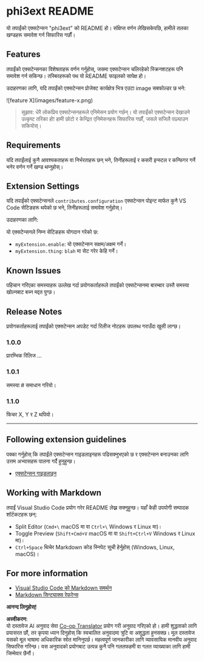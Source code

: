 <!--
CO_OP_TRANSLATOR_METADATA:
{
  "original_hash": "be0b2937160c486180ded27e4f14adeb",
  "translation_date": "2025-05-09T04:50:24+00:00",
  "source_file": "code/07.Lab/01/AIPC/extensions/phi3ext/README.md",
  "language_code": "ne"
}
-->
# phi3ext README

यो तपाईंको एक्सटेन्सन "phi3ext" को README हो। संक्षिप्त वर्णन लेखिसकेपछि, हामीले तलका खण्डहरू समावेश गर्न सिफारिस गर्छौं।

## Features

तपाईंको एक्सटेन्सनका विशेषताहरू वर्णन गर्नुहोस्, जसमा एक्सटेन्सन चलिरहेको स्क्रिनशटहरू पनि समावेश गर्न सकिन्छ। तस्बिरहरूको पथ यो README फाइलको सापेक्ष हो।

उदाहरणका लागि, यदि तपाईंको एक्सटेन्सन प्रोजेक्ट कार्यक्षेत्र भित्र एउटा image सबफोल्डर छ भने:

\!\[feature X\]\(images/feature-x.png\)

> सुझाव: धेरै लोकप्रिय एक्सटेन्सनहरूले एनिमेसन प्रयोग गर्छन्। यो तपाईंको एक्सटेन्सन देखाउने उत्कृष्ट तरिका हो! हामी छोटो र केन्द्रित एनिमेसनहरू सिफारिस गर्छौं, जसले सजिलै पछ्याउन सकियोस्।

## Requirements

यदि तपाईंलाई कुनै आवश्यकताहरू वा निर्भरताहरू छन् भने, तिनीहरूलाई र कसरी इन्स्टल र कन्फिगर गर्ने भनेर वर्णन गर्ने खण्ड थप्नुहोस्।

## Extension Settings

यदि तपाईंको एक्सटेन्सनले `contributes.configuration` एक्सटेन्सन पोइन्ट मार्फत कुनै VS Code सेटिङहरू थपेको छ भने, तिनीहरूलाई समावेश गर्नुहोस्।

उदाहरणका लागि:

यो एक्सटेन्सनले निम्न सेटिङहरू योगदान गरेको छ:

* `myExtension.enable`: यो एक्सटेन्सन सक्षम/अक्षम गर्ने।
* `myExtension.thing`: `blah` मा सेट गरेर केहि गर्ने।

## Known Issues

पहिचान गरिएका समस्याहरू उल्लेख गर्दा प्रयोगकर्ताहरूले तपाईंको एक्सटेन्सनमा बारम्बार उस्तै समस्या खोल्नबाट बच्न मद्दत पुग्छ।

## Release Notes

प्रयोगकर्ताहरूलाई तपाईंको एक्सटेन्सन अपडेट गर्दा रिलीज नोटहरू उपलब्ध गराउँदा खुसी लाग्छ।

### 1.0.0

प्रारम्भिक रिलिज ...

### 1.0.1

समस्या # समाधान गरियो।

### 1.1.0

फिचर X, Y र Z थपियो।

---

## Following extension guidelines

पक्का गर्नुहोस् कि तपाईंले एक्सटेन्सन गाइडलाइनहरू पढिसक्नुभएको छ र एक्सटेन्सन बनाउनका लागि उत्तम अभ्यासहरू पालना गर्दै हुनुहुन्छ।

* [एक्सटेन्सन गाइडलाइन](https://code.visualstudio.com/api/references/extension-guidelines?WT.mc_id=aiml-137032-kinfeylo)

## Working with Markdown

तपाईं Visual Studio Code प्रयोग गरेर README लेख्न सक्नुहुन्छ। यहाँ केही उपयोगी सम्पादक शॉर्टकटहरू छन्:

* Split Editor (`Cmd+\` macOS मा वा `Ctrl+\` Windows र Linux मा)।
* Toggle Preview (`Shift+Cmd+V` macOS मा वा `Shift+Ctrl+V` Windows र Linux मा)।
* `Ctrl+Space` थिचेर Markdown कोड स्निपेट सूची हेर्नुहोस् (Windows, Linux, macOS)।

## For more information

* [Visual Studio Code को Markdown समर्थन](http://code.visualstudio.com/docs/languages/markdown?WT.mc_id=aiml-137032-kinfeylo)
* [Markdown सिन्ट्याक्स रेफरेन्स](https://help.github.com/articles/markdown-basics/)

**आनन्द लिनुहोस्!**

**अस्वीकरण**:  
यो दस्तावेज AI अनुवाद सेवा [Co-op Translator](https://github.com/Azure/co-op-translator) प्रयोग गरी अनुवाद गरिएको हो। हामी शुद्धताको लागि प्रयासरत छौं, तर कृपया ध्यान दिनुहोस् कि स्वचालित अनुवादमा त्रुटि वा अशुद्धता हुनसक्छ। मूल दस्तावेज यसको मूल भाषामा अधिकारिक स्रोत मानिनुपर्छ। महत्वपूर्ण जानकारीका लागि व्यावसायिक मानवीय अनुवाद सिफारिस गरिन्छ। यस अनुवादको प्रयोगबाट उत्पन्न कुनै पनि गलतफहमी वा गलत व्याख्याका लागि हामी जिम्मेवार छैनौं।